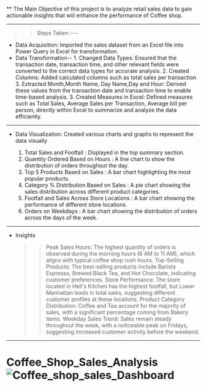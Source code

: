 ** The Main Objective of this project is to analyze retail sales data to gain actionable insights that wiil enhance
   the performance of Coffee shop.
   
-------------------------------------------------------------------------------------------------------------------------------------------------------------------------------------------

>> Steps Taken  :---
 * Data Acquisition: Imported the sales dataset from an Excel file into Power Query in Excel for transformation.
 * Data Transformation--
       1. Changed Data Types: Ensured that the transaction date, transaction time, and other relevant fields were converted to the correct data types for accurate analysis.
       2. Created Columns: Added calculated columns such as total sales per transaction
       3. Extracted Month,Month Name, Day Name,Day and Hour: Derived these values from the transaction date and transaction time to enable time-based analysis. 
       3. Created Measures in Excel: Defined measures such as Total Sales, Average Sales per Transaction, Average bill per person, directly within Excel to summarize and analyze the data 
          efficiently.
-------------------------------------------------------------------------------------------------------------------------------------------------------------------------------------------

* Data Visualization: Created various charts and graphs to represent the data visually

  1. Total Sales and Footfall : Displayed in the top summary section.
  2. Quantity Ordered Based on Hours : A line chart to show the distribution of orders throughout the day.
  3. Top 5 Products Based on Sales : A bar chart highlighting the most popular products.
  4. Category % Distribution Based on Sales : A pie chart showing the sales distribution across different product categories.
  5. Footfall and Sales Across Store Locations : A bar chart showing the performance of different store locations.
  6. Orders on Weekdays : A bar chart showing the distribution of orders across the days of the week.
 
-------------------------------------------------------------------------------------------------------------------------------------------------------------------------------------------

* Insights
  
  >> Peak Sales Hours: The highest quantity of orders is observed during the morning hours (6 AM to 11 AM), which aligns with typical coffee shop rush hours.
  >> Top-Selling Products: The best-selling products include Barista Espresso, Brewed Black Tea, and Hot Chocolate, indicating customer preferences.
  >> Store Performance: The store located in Hell's Kitchen has the highest footfall, but Lower Manhattan leads in total sales, suggesting different customer profiles at these locations.
  >> Product Category Distribution: Coffee and Tea account for the majority of sales, with a significant percentage coming from Bakery items.
  >> Weekday Sales Trend: Sales remain steady throughout the week, with a noticeable peak on Fridays, suggesting increased customer activity before the weekend.

-------------------------------------------------------------------------------------------------------------------------------------------------------------------------------------------










# Coffee_Shop_Sales_Analysis![Coffee_shop_sales_Dashboard](https://github.com/user-attachments/assets/5f3eefab-2801-4e5b-8c94-527787860718)
